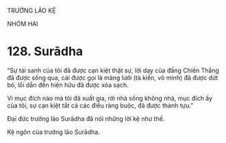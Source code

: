 TRƯỞNG LÃO KỆ

NHÓM HAI

# 128. Surādha

“Sự tái sanh của tôi đã được cạn kiệt thật sự, lời dạy của đấng Chiến Thắng đã được sống qua, cái được gọi là màng lưới (tà kiến, vô minh) đã được dứt bỏ, lối dẫn đến hiện hữu đã được xóa sạch.

Vì mục đích nào mà tôi đã xuất gia, rời nhà sống không nhà, mục đích ấy của tôi, sự cạn kiệt tất cả các điều ràng buộc, đã được thành tựu.”

Đại đức trưởng lão Surādha đã nói những lời kệ như thế.

Kệ ngôn của trưởng lão Surādha.
